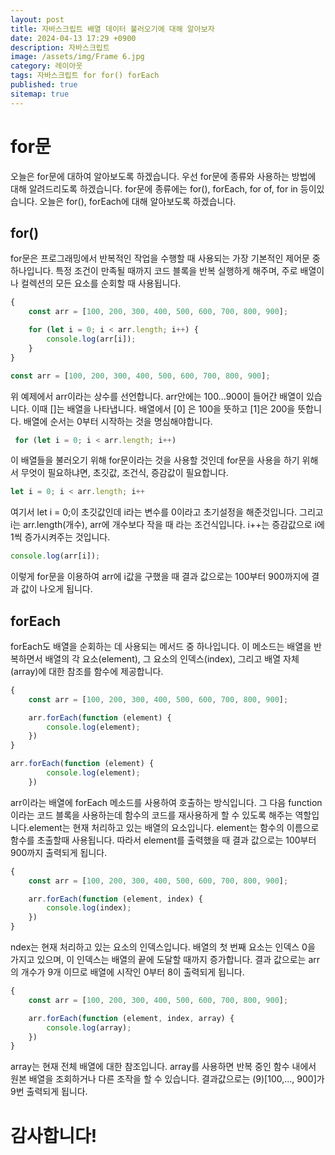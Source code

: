 ```yaml
---
layout: post
title: 자바스크립트 배열 데이터 불러오기에 대해 알아보자
date: 2024-04-13 17:29 +0900
description: 자바스크립트
image: /assets/img/Frame 6.jpg
category: 레이아웃 
tags: 자바스크립트 for for() forEach
published: true
sitemap: true
---
```

# for문
오늘은 for문에 대하여 알아보도록 하겠습니다.
우선 for문에 종류와 사용하는 방법에 대해 알려드리도록 하겠습니다.
for문에 종류에는 for(), forEach, for of, for in 등이있습니다.
오늘은 for(), forEach에 대해 알아보도록 하겠습니다.

## for()
for문은 프로그래밍에서 반복적인 작업을 수행할 때 사용되는 가장 기본적인 제어문 중 하나입니다. 특정 조건이 만족될 때까지 코드 블록을 반복 실행하게 해주며,  주로 배열이나 컬렉션의 모든 요소를 순회할 때 사용됩니다.
````javascript
{
    const arr = [100, 200, 300, 400, 500, 600, 700, 800, 900];

    for (let i = 0; i < arr.length; i++) { 
        console.log(arr[i]);
    }
}
````
````javascript
const arr = [100, 200, 300, 400, 500, 600, 700, 800, 900];
````
위 예제에서 arr이라는 상수를 선언합니다. arr안에는 100...900이 들어간 배열이 있습니다. 이때 []는 배열을 나타냅니다. 배열에서 [0] 은 100을 뜻하고 [1]은 200을 뜻합니다. 배열에 순서는 0부터 시작하는 것을 명심해야합니다.

````javascript
 for (let i = 0; i < arr.length; i++) 
````
이 배열들을 불러오기 위해 for문이라는 것을 사용할 것인데 for문을 사용을 하기 위해서 무엇이 필요하냐면, 초깃값, 조건식, 증감값이 필요합니다.
````javascript
let i = 0; i < arr.length; i++
````
여기서 let i = 0;이 초깃값인데 i라는 변수를 0이라고 초기설정을 해준것입니다. 그리고 i는 arr.length(개수), arr에 개수보다 작을 때 라는 조건식입니다.
i++는 증감값으로 i에 1씩 증가시켜주는 것입니다.
````javascript
console.log(arr[i]);
````
이렇게 for문을 이용하여 arr에 i값을 구했을 때 결과 값으로는 100부터 900까지에 결과 값이 나오게 됩니다.

## forEach
 forEach도 배열을 순회하는 데 사용되는 메서드 중 하나입니다. 이 메소드는 배열을 반복하면서 배열의 각 요소(element), 그 요소의 인덱스(index), 그리고 배열 자체(array)에 대한 참조를 함수에 제공합니다. 
````javascript
{
    const arr = [100, 200, 300, 400, 500, 600, 700, 800, 900];

    arr.forEach(function (element) {
        console.log(element);
    })
}
````
````javascript
arr.forEach(function (element) {
        console.log(element);
    })
````
arr이라는 배열에 forEach 메소드를 사용하여 호출하는 방식입니다. 그 다음 function이라는 코드 블록을 사용하는데 함수의 코드를 재사용하게 할 수 있도록 해주는 역할입니다.element는 현재 처리하고 있는 배열의 요소입니다. element는 함수의 이름으로 함수를 초출할때 사용됩니다. 따라서 element를 출력했을 때 결과 값으로는 100부터 900까지 출력되게 됩니다. 
````javascript
{
    const arr = [100, 200, 300, 400, 500, 600, 700, 800, 900];

    arr.forEach(function (element, index) {
        console.log(index);
    })
}
````
ndex는 현재 처리하고 있는 요소의 인덱스입니다. 배열의 첫 번째 요소는 인덱스 0을 가지고 있으며, 이 인덱스는 배열의 끝에 도달할 때까지 증가합니다.
결과 값으로는 arr의 개수가 9개 이므로 배열에 시작인 0부터 8이 출력되게 됩니다.

````javascript
{
    const arr = [100, 200, 300, 400, 500, 600, 700, 800, 900];

    arr.forEach(function (element, index, array) {
        console.log(array);
    })
}
````
array는 현재 전체 배열에 대한 참조입니다. array를 사용하면 반복 중인 함수 내에서 원본 배열을 조회하거나 다른 조작을 할 수 있습니다. 결과값으로는 (9)[100,..., 900]가 9번 출력되게 됩니다.

# 감사합니다!
